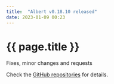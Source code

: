 ```yaml
---
title:  "Albert v0.18.10 released"
date: 2023-01-09 00:23
---
```


# {{ page.title }}

Fixes, minor changes and requests

Check the [GitHub repositories](https://github.com/albertlauncher/albert/commits/v0.18.10) for details.
